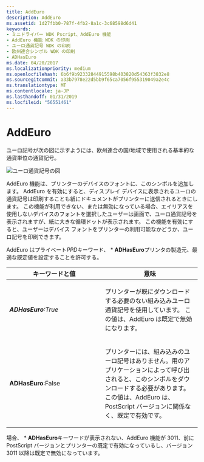 ```yaml
---
title: AddEuro
description: AddEuro
ms.assetid: 1d27fbb0-787f-4fb2-8a1c-3c68598d6d41
keywords:
- ミニドライバー WDK Pscript、AddEuro 機能
- AddEuro 機能 WDK の印刷
- ユーロ通貨記号 WDK の印刷
- 欧州連合シンボル WDK の印刷
- ADHasEuro
ms.date: 04/20/2017
ms.localizationpriority: medium
ms.openlocfilehash: 6b6f9b92332844915598b403820d54363f3832e8
ms.sourcegitcommit: a33b7978e22d5bb9f65ca7056f955319049a2e4c
ms.translationtype: MT
ms.contentlocale: ja-JP
ms.lasthandoff: 01/31/2019
ms.locfileid: "56551461"
---
```

# <a name="addeuro"></a>AddEuro





ユーロ記号が次の図に示すようには、欧州連合の国/地域で使用される基本的な通貨単位の通貨記号。

![ユーロ通貨記号の図](images/euro.png)

AddEuro 機能は、プリンターのデバイスのフォントに、このシンボルを追加します。 AddEuro を有効にすると、ディスプレイ デバイスに表示されるユーロの通貨記号は印刷することも紙にドキュメントがプリンターに送信されるときにします。 この機能が利用できない、または無効になっている場合、エイリアスを使用しないデバイスのフォントを選択したユーザーは画面で、ユーロ通貨記号を表示されますが、紙に大きな循環ドットが表示されます。 この機能を有効にすると、ユーザーはデバイス フォントをプリンターの利用可能なかどうか、ユーロ記号を印刷できます。

AddEuro はプライベート*PPD*キーワード、 \* **ADHasEuro**プリンタの製造元、最適な既定値を設定することを許可する。

<table>
<colgroup>
<col width="50%" />
<col width="50%" />
</colgroup>
<thead>
<tr class="header">
<th>キーワードと値</th>
<th>意味</th>
</tr>
</thead>
<tbody>
<tr class="odd">
<td><p><em><strong>ADHasEuro</strong>:True</p></td>
<td><p>プリンターが既にダウンロードする必要のない組み込みユーロ通貨記号を使用しています。 この値は、AddEuro は既定で無効になります。</p></td>
</tr>
<tr class="even">
<td><p></em><strong>ADHasEuro</strong>:False</p></td>
<td><p>プリンターには、組み込みのユーロ記号はありません。用のアプリケーションによって呼び出されると、このシンボルをダウンロードする必要があります。 この値は、AddEuro は、PostScript バージョンに関係なく、既定で有効です。</p></td>
</tr>
</tbody>
</table>

 

場合、 \* **ADHasEuro**キーワードが表示されない、AddEuro 機能が 3011、前に PostScript バージョンとプリンターの既定で有効になっているし、バージョン 3011 以降は既定で無効になっています。

 

 




